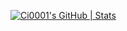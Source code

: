 [![Ci0001's GitHub | Stats](https://stats.quine.sh/Ci0001/github?theme=dark)](https://quine.sh?utm_source=widgets&utm_campaign=Ci0001)
